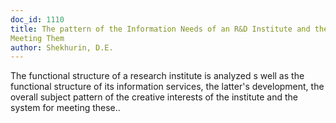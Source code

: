```yaml
---
doc_id: 1110
title: The pattern of the Information Needs of an R&D Institute and the System for
Meeting Them
author: Shekhurin, D.E.
---
```


The functional structure of a research institute is analyzed s well as the
functional structure of its information services, the latter's development,
the overall subject pattern of the creative interests of the institute and the
system for meeting these..
